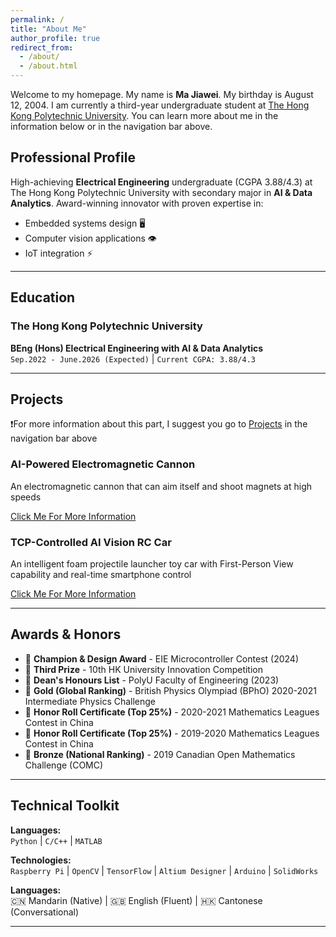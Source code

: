 ```yaml
---
permalink: /
title: "About Me"
author_profile: true
redirect_from: 
  - /about/
  - /about.html
---
```

Welcome to my homepage. My name is **Ma Jiawei**. My birthday is August 12, 2004. I am currently a third-year undergraduate student at [The Hong Kong Polytechnic University](https://www.polyu.edu.hk/en/). You can learn more about me in the information below or in the navigation bar above.

## Professional Profile
High-achieving **Electrical Engineering** undergraduate (CGPA 3.88/4.3) at The Hong Kong Polytechnic University with secondary major in **AI & Data Analytics**. Award-winning innovator with proven expertise in:
- Embedded systems design 🖥️
- Computer vision applications 👁️
- IoT integration ⚡

---

## Education
### The Hong Kong Polytechnic University
**BEng (Hons) Electrical Engineering with AI & Data Analytics**  
`Sep.2022 - June.2026 (Expected)` | `Current CGPA: 3.88/4.3`  

---

## Projects
❗️For more information about this part, I suggest you go to [Projects](/projects/) in the navigation bar above

### AI-Powered Electromagnetic Cannon
An electromagnetic cannon that can aim itself and shoot magnets at high speeds

[Click Me For More Information](/projects/)

### TCP-Controlled AI Vision RC Car
An intelligent foam projectile launcher toy car with First-Person View capability and real-time smartphone control

[Click Me For More Information](/projects/)

---

## Awards & Honors
* 🥇 **Champion & Design Award** - EIE Microcontroller Contest (2024)
* 🥉 **Third Prize** - 10th HK University Innovation Competition
* 📜 **Dean's Honours List** - PolyU Faculty of Engineering (2023)
* 🏅 **Gold (Global Ranking)** - British Physics Olympiad (BPhO) 2020-2021 Intermediate Physics Challenge
* 📜 **Honor Roll Certificate (Top 25%)** - 2020-2021 Mathematics Leagues Contest in China
* 📜 **Honor Roll Certificate (Top 25%)** - 2019-2020 Mathematics Leagues Contest in China
* 🥉 **Bronze (National Ranking)** - 2019 Canadian Open Mathematics Challenge (COMC)

---

## Technical Toolkit
**Languages:**  
`Python` | `C/C++` | `MATLAB`

**Technologies:**  
`Raspberry Pi` | `OpenCV` | `TensorFlow` | `Altium Designer` | `Arduino` | `SolidWorks`

**Languages:**  
🇨🇳 Mandarin (Native) | 🇬🇧 English (Fluent) | 🇭🇰 Cantonese (Conversational)

---

